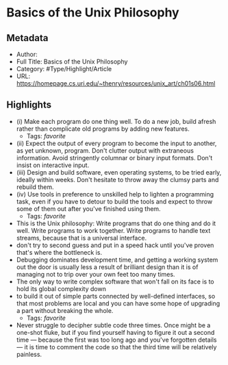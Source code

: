 # Basics of the Unix Philosophy

## Metadata

* Author: 
* Full Title: Basics of the Unix Philosophy
* Category: #Type/Highlight/Article
* URL: https://homepage.cs.uri.edu/~thenry/resources/unix_art/ch01s06.html

## Highlights

* (i) Make each program do one thing well. To do a new job, build afresh rather than complicate old programs by adding new features.
  * Tags: *favorite* 
* (ii) Expect the output of every program to become the input to another, as yet unknown, program. Don't clutter output with extraneous information. Avoid stringently columnar or binary input formats. Don't insist on interactive input.
* (iii) Design and build software, even operating systems, to be tried early, ideally within weeks. Don't hesitate to throw away the clumsy parts and rebuild them.
* (iv) Use tools in preference to unskilled help to lighten a programming task, even if you have to detour to build the tools and expect to throw some of them out after you've finished using them.
  * Tags: *favorite* 
* This is the Unix philosophy: Write programs that do one thing and do it well. Write programs to work together. Write programs to handle text streams, because that is a universal interface.
* don't try to second guess and put in a speed hack until you've proven that's where the bottleneck is.
* Debugging dominates development time, and getting a working system out the door is usually less a result of brilliant design than it is of managing not to trip over your own feet too many times.
* The only way to write complex software that won't fall on its face is to hold its global complexity down
* to build it out of simple parts connected by well-defined interfaces, so that most problems are local and you can have some hope of upgrading a part without breaking the whole.
  * Tags: *favorite* 
* Never struggle to decipher subtle code three times. Once might be a one-shot fluke, but if you find yourself having to figure it out a second time — because the first was too long ago and you've forgotten details — it is time to comment the code so that the third time will be relatively painless.
